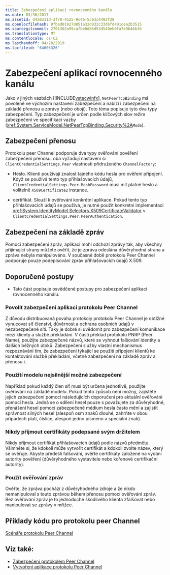 ```yaml
---
title: Zabezpečení aplikací rovnocenného kanálu
ms.date: 03/30/2017
ms.assetid: d4a0311d-3f78-4525-9c4b-5c93c4492f28
ms.openlocfilehash: 8fbad019270851a32d932c33d6fd401cea2b3515
ms.sourcegitcommit: 2701302a99cafbe0d86d53d540eb0fa7e9b46b36
ms.translationtype: MT
ms.contentlocale: cs-CZ
ms.lasthandoff: 04/28/2019
ms.locfileid: "64603326"
---
```

# <a name="securing-peer-channel-applications"></a>Zabezpečení aplikací rovnocenného kanálu
Jako v jiných vazbách [!INCLUDE[vstecwinfx](../../../../includes/vstecwinfx-md.md)], `NetPeerTcpBinding` má povolené ve výchozím nastavení zabezpečení a nabízí i zabezpečení na základě přenosu a zprávy (nebo obojí). Toto téma popisuje tyto dva typy zabezpečení. Typ zabezpečení je určen podle klíčových slov režim zabezpečení ve specifikaci vazby (<xref:System.ServiceModel.NetPeerTcpBinding.Security%2A>`Mode`).  
  
## <a name="transport-based-security"></a>Zabezpečení přenosu  
 Protokolu peer Channel podporuje dva typy ověřování pověření zabezpečení přenosu. oba vyžadují nastavení si `ClientCredentialSettings.Peer` vlastnosti přidruženého `ChannelFactory`:  
  
- Heslo. Klienti používají znalost tajného kódu hesla pro ověření připojení. Když se používá tento typ přihlašovacích údajů, `ClientCredentialSettings.Peer.MeshPassword` musí mít platné heslo a volitelně `X509Certificate2` instance.  
  
- certifikát. Slouží k ověřování konkrétní aplikace. Pokud tento typ přihlašovacích údajů se používá, je nutné použít konkrétní implementaci <xref:System.IdentityModel.Selectors.X509CertificateValidator> v `ClientCredentialSettings.Peer.PeerAuthentication`.  
  
## <a name="message-based-security"></a>Zabezpečení na základě zpráv  
 Pomocí zabezpečení zpráv, aplikaci mohl odchozí zprávy tak, aby všechny přijímající strany můžete ověřit, že je zpráva odeslána důvěryhodná strana a zpráva nebyla manipulováno. V současné době protokolu Peer Channel podporuje pouze podepisování zpráv přihlašovacích údajů X.509.  
  
## <a name="best-practices"></a>Doporučené postupy  
  
- Tato část popisuje osvědčené postupy pro zabezpečení aplikací rovnocenného kanálu.  
  
### <a name="enable-security-with-peer-channel-applications"></a>Povolit zabezpečení aplikací protokolu Peer Channel  
 Z důvodu distribuovaná povaha protokoly protokolu Peer Channel je obtížné vynucovat síť členství, důvěrnost a ochrana osobních údajů v nezabezpečené síti. Taky je dobré si uvědomit pro zabezpečení komunikace mezi klienty a službě překládání. V části překlad protokolu PNRP (Peer Name), použijte zabezpečené názvů, které se vyhnout falšování identity a dalších běžných útoků. Zabezpečení služby vlastní mechanismus rozpoznávání tím, že zabezpečení týkající se použití připojení klientů ke kontaktování službě překládání, včetně zabezpečení na základě zpráv a přenosu i.  
  
### <a name="use-the-strongest-possible-security-model"></a>Použití modelu nejsilnější možné zabezpečení  
 Například pokud každý člen síť musí být určena jednotlivě, použijte ověřování na základě modelu. Pokud tento způsob není možný, zajistěte jejich zabezpečení pomocí následujících doporučení pro aktuální ověřování pomocí hesla. Jedná se o sdílení hesel pouze s považujete za důvěryhodné, přenášení hesel pomocí zabezpečené médium hesla často mění a zajistit správnost silných hesel (alespoň osm znaků dlouhé, zahrňte v obou případech platí, číslice, alespoň jedno písmeno a speciální znak).  
  
### <a name="never-accept-self-signed-certificates"></a>Nikdy přijmout certifikáty podepsané svým držitelem  
 Nikdy přijmout certifikát přihlašovacích údajů podle názvů předmětu. Všimněte si, že kdokoli může vytvořit certifikát a kdokoli zvolte název, který se ověřuje. Abyste předešli falšování, ověřte certifikáty založené na vydání autority pověření (důvěryhodného vystavitele nebo kořenové certifikační autority).  
  
### <a name="use-message-authentication"></a>Použít ověřování zpráv  
 Ověřte, že zpráva pochází z důvěryhodného zdroje a že nikdo nemanipuloval s touto zprávou během přenosu pomocí ověřování zpráv. Bez ověřování zpráv je to jednoduché škodlivého klienta zfalšovat nebo manipulovat se zprávy v mřížce.  
  
## <a name="peer-channel-code-examples"></a>Příklady kódu pro protokolu peer Channel  
 [Scénáře protokolu Peer Channel](../../../../docs/framework/wcf/feature-details/peer-channel-scenarios.md)  
  
## <a name="see-also"></a>Viz také:

- [Zabezpečení protokolem Peer Channel](../../../../docs/framework/wcf/feature-details/peer-channel-security.md)
- [Vytvoření aplikace protokolu Peer Channel](../../../../docs/framework/wcf/feature-details/building-a-peer-channel-application.md)
